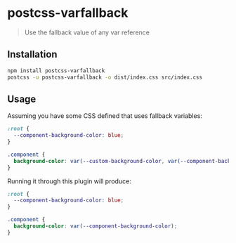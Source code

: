 # postcss-varfallback
> Use the fallback value of any var reference

## Installation

```sh
npm install postcss-varfallback
postcss -u postcss-varfallback -o dist/index.css src/index.css
```

## Usage

Assuming you have some CSS defined that uses fallback variables:

```css
:root {
  --component-background-color: blue;
}

.component {
  background-color: var(--custom-background-color, var(--component-background-color));
}
```

Running it through this plugin will produce:

```css
:root {
  --component-background-color: blue;
}

.component {
  background-color: var(--component-background-color);
}
```
